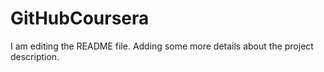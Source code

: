 # GitHubCoursera
I am editing the README file. Adding some more details about the project description.
